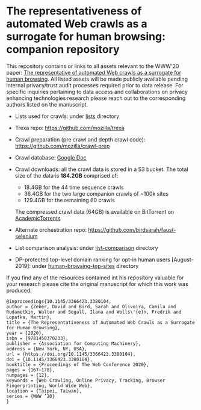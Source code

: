 # The representativeness of automated Web crawls as a surrogate for human browsing: companion repository

This repository contains or links to all assets relevant to the WWW'20 paper: [The representative of automated Web crawls as a surrogate for human browsing](https://dl.acm.org/doi/abs/10.1145/3366423.3380104). All listed assets will be made publicly available pending internal privacy/trust audit processes required prior to data release. For specific inquiries pertaining to data access and collaborations on privacy enhancing technologies research please reach out to the corresponding authors listed on the manuscript.

* Lists used for crawls: under [lists](./lists/) directory
* Trexa repo: https://github.com/mozilla/trexa
* Crawl preparation (pre crawl and depth crawl code): https://github.com/mozilla/crawl-prep
* Crawl database: [Google Doc](https://docs.google.com/spreadsheets/d/1HlocB39Ujaw2JH4Nm_0lXFqQ6GcQjJ7ONHHLFq-NReI/)
* Crawl downloads: all the crawl data is stored in a S3 bucket. The total size of the data is __184.2GB__ comprised of:
    + 18.4GB for the 44 time sequence crawls
    + 36.4GB for the two large companion crawls of ~100k sites
    + 129.4GB for the remaining 60 crawls

    The compressed crawl data (64GB) is available on BitTorrent on
[AcademicTorrents](https://academictorrents.com/details/5e9ef2b5531ce3b965681be6eccab1fbd114af62/tech)
    
* Alternate orchestration repo: https://github.com/birdsarah/faust-selenium
* List comparison analysis: under [list-comparison](./list-comparison/top-site-list-comparison.ipynb) directory
* DP-protected top-level domain ranking for opt-in human users [August-2019]: under [human-browsing-top-sites](./human-browsing-top-sites/top_dp_domains_human_browsing.csv) directory

If you find any of the resources contained int his repository valuable for your research please cite the original manuscript for which this work was produced:

```
@inproceedings{10.1145/3366423.3380104,
author = {Zeber, David and Bird, Sarah and Oliveira, Camila and Rudametkin, Walter and Segall, Ilana and Wolls\'{e}n, Fredrik and Lopatka, Martin},
title = {The Representativeness of Automated Web Crawls as a Surrogate for Human Browsing},
year = {2020},
isbn = {9781450370233},
publisher = {Association for Computing Machinery},
address = {New York, NY, USA},
url = {https://doi.org/10.1145/3366423.3380104},
doi = {10.1145/3366423.3380104},
booktitle = {Proceedings of The Web Conference 2020},
pages = {167–178},
numpages = {12},
keywords = {Web Crawling, Online Privacy, Tracking, Browser Fingerprinting, World Wide Web},
location = {Taipei, Taiwan},
series = {WWW ’20}
}
```
